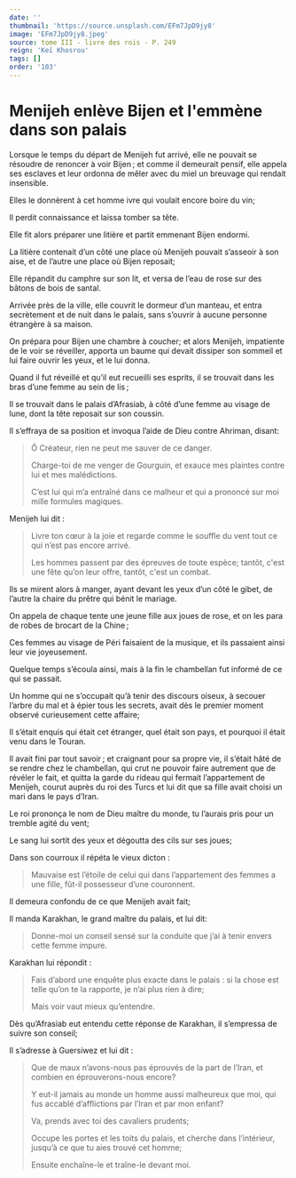 ```yaml
---
date: ''
thumbnail: 'https://source.unsplash.com/EFm7JpD9jy8'
image: 'EFm7JpD9jy8.jpeg'
source: tome III - livre des rois - P. 249
reign: 'Keï Khosrou'
tags: []
order: '103'
---
```


# Menijeh enlève Bijen et l'emmène dans son palais

Lorsque le temps du départ de Menijeh fut arrivé, elle ne pouvait se résoudre de renoncer à voir Bijen ; et comme il demeurait pensif, elle appela ses esclaves et leur ordonna de mêler avec du miel un breuvage qui rendait insensible.

Elles le donnèrent à cet homme ivre qui voulait encore boire du vin;

Il perdit connaissance et laissa tomber sa tête.

Elle fit alors préparer une litière et partit emmenant Bijen endormi.

La litière contenait d’un côté une place où Menijeh pouvait s’asseoir à son aise, et de l’autre une place où Bijen reposait;

Elle répandit du camphre sur son lit, et versa de l’eau de rose sur des bâtons de bois de santal.

Arrivée près de la ville, elle couvrit le dormeur d’un manteau, et entra secrètement et de nuit dans le palais, sans s’ouvrir à aucune personne étrangère à sa maison.

On prépara pour Bijen une chambre à coucher; et alors Menijeh, impatiente de le voir se réveiller, apporta un baume qui devait dissiper son sommeil et lui faire ouvrir les yeux, et le lui donna.

Quand il fut réveillé et qu’il eut recueilli ses esprits, il se trouvait dans les bras d’une femme au sein de lis ;

Il se trouvait dans le palais d’Afrasiab, à côté d’une femme au visage de lune, dont la tête reposait sur son coussin.

Il s’effraya de sa position et invoqua l’aide de Dieu contre Ahriman, disant:

> Ô Créateur, rien ne peut me sauver de ce danger.
>
> Charge-toi de me venger de Gourguin, et exauce mes plaintes contre lui et mes malédictions.
>
> C’est lui qui m’a entraîné dans ce malheur et qui a prononcé sur moi mille formules magiques.

Menijeh lui dit :

> Livre ton cœur à la joie et regarde comme le souffle du vent tout ce qui n’est pas encore arrivé.
>
> Les hommes passent par des épreuves de toute espèce; tantôt, c'est une fête qu’on leur offre, tantôt, c'est un combat.

Ils se mirent alors à manger, ayant devant les yeux d’un côté le gibet, de l’autre la chaire du prêtre qui bénit le mariage.

On appela de chaque tente une jeune fille aux joues de rose, et on les para de robes de brocart de la Chine ;

Ces femmes au visage de Péri faisaient de la musique, et ils passaient ainsi leur vie joyeusement.

Quelque temps s’écoula ainsi, mais à la fin le chambellan fut informé de ce qui se passait.

Un homme qui ne s’occupait qu’à tenir des discours oiseux, à secouer l’arbre du mal et à épier tous les secrets, avait dès le premier moment observé curieusement cette affaire;

Il s’était enquis qui était cet étranger, quel était son pays, et pourquoi il était venu dans le Touran.

Il avait fini par tout savoir ; et craignant pour sa propre vie, il s’était hâté de se rendre chez le chambellan, qui crut ne pouvoir faire autrement que de révéler le fait, et quitta la garde du rideau qui fermait l’appartement de Menijeh, courut auprès du roi des Turcs et lui dit que sa fille avait choisi un
mari dans le pays d’Iran.

Le roi prononça le nom de Dieu maître du monde, tu l’aurais pris pour un tremble agité du vent;

Le sang lui sortit des yeux et dégoutta des cils sur ses joues;

Dans son courroux il répéta le vieux dicton :

> Mauvaise est l’étoile de celui qui dans l’appartement des femmes a une fille, fût-il possesseur d’une couronnent.

Il demeura confondu de ce que Menijeh avait fait;

Il manda Karakhan, le grand maître du palais, et lui dit:

> Donne-moi un conseil sensé sur la conduite que j’ai à tenir envers cette femme impure.

Karakhan lui répondit :

> Fais d’abord une enquête plus exacte dans le palais : si la chose est telle qu’on te la rapporte, je n’ai plus rien à dire;
>
> Mais voir vaut mieux qu’entendre.

Dès qu’Afrasiab eut entendu cette réponse de Karakhan, il s’empressa de suivre son conseil;

Il s’adresse à Guersiwez et lui dit :

> Que de maux n’avons-nous pas éprouvés de la part de l’Iran, et combien en éprouverons-nous encore?
>
> Y eut-il jamais au monde un homme aussi malheureux que moi, qui fus accablé d’afflictions par l’Iran et par mon enfant?
>
> Va, prends avec toi des cavaliers prudents;
>
> Occupe les portes et les toits du palais, et cherche dans l’intérieur, jusqu’à ce que tu aies trouvé cet homme;
>
> Ensuite enchaîne-le et traîne-le devant moi.
